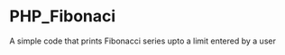 PHP_Fibonaci
============

A simple code that prints Fibonacci series upto a limit entered by a user

